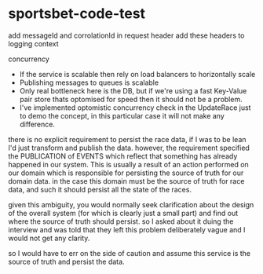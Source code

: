 # sportsbet-code-test

add messageId and corrolationId in request header
add these headers to logging context

concurrency
- If the service is scalable then rely on load balancers to horizontally scale
- Publishing messages to queues is scalable
- Only real bottleneck here is the DB, but if we're using a fast Key-Value pair store thats optomised for speed then it should not be a problem.
- I've implemented optomistic concurrency check in the UpdateRace just to demo the concept, in this particular case it will not make any difference.

there is no explicit requirement to persist the race data, if I was to be lean I'd just transform and publish the data.
however, the requirement specified the PUBLICATION of EVENTS which reflect that something has already happened in our system. This is usually a result of an action performed on our domain which is responsible for persisting the source of truth for our domain data.
in the case this domain must be the source of truth for race data, and such it should persist all the state of the races.

given this ambiguity, you would normally seek clarification about the design of the overall system (for which is clearly just a small part) and find out where the source of truth should persist. so I asked about it duing the interview and was told that they left this problem deliberately vague and I would not get any clarity. 

so I would have to err on the side of caution and assume this service is the source of truth and persist the data.